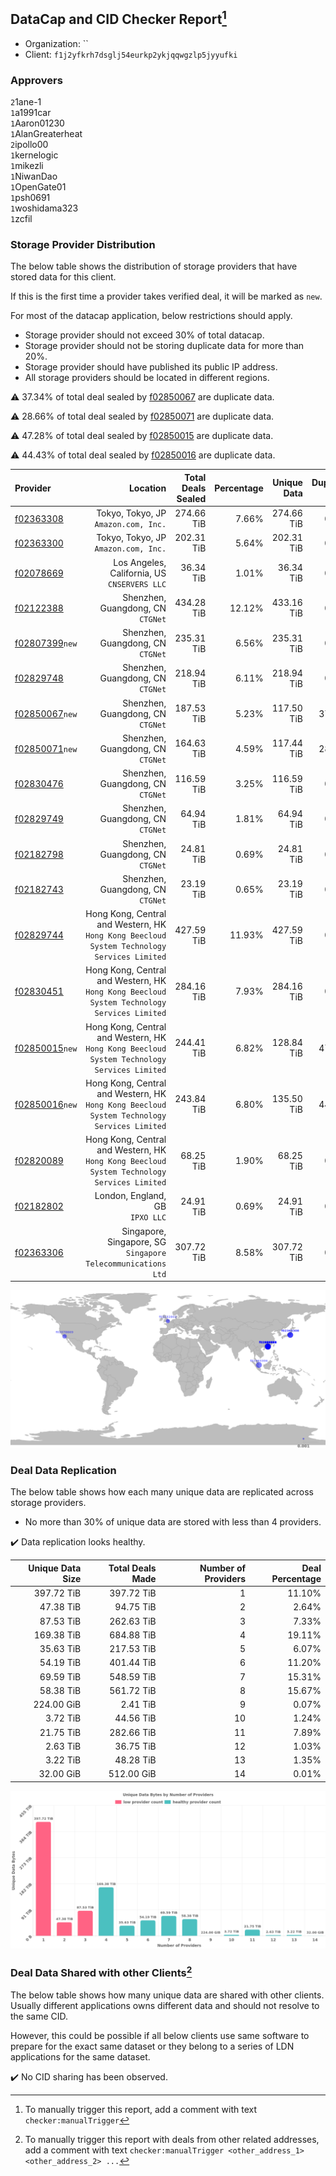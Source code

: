 ## DataCap and CID Checker Report[^1]
 - Organization: ``
 - Client: `f1j2yfkrh7dsglj54eurkp2ykjqqwgzlp5jyyufki`
### Approvers
`2`1ane-1<br/>`1`a1991car<br/>`1`Aaron01230<br/>`1`AlanGreaterheat<br/>`2`ipollo00<br/>`1`kernelogic<br/>`1`mikezli<br/>`1`NiwanDao<br/>`1`OpenGate01<br/>`1`psh0691<br/>`1`woshidama323<br/>`1`zcfil


### Storage Provider Distribution
The below table shows the distribution of storage providers that have stored data for this client.

If this is the first time a provider takes verified deal, it will be marked as `new`.

For most of the datacap application, below restrictions should apply.
 - Storage provider should not exceed 30% of total datacap.
 - Storage provider should not be storing duplicate data for more than 20%.
 - Storage provider should have published its public IP address.
 - All storage providers should be located in different regions.

⚠️ 37.34% of total deal sealed by [f02850067](https://filfox.info/en/address/f02850067) are duplicate data.

⚠️ 28.66% of total deal sealed by [f02850071](https://filfox.info/en/address/f02850071) are duplicate data.

⚠️ 47.28% of total deal sealed by [f02850015](https://filfox.info/en/address/f02850015) are duplicate data.

⚠️ 44.43% of total deal sealed by [f02850016](https://filfox.info/en/address/f02850016) are duplicate data.

| Provider                                                    |                                                                                       Location | Total Deals Sealed | Percentage | Unique Data | Duplicate Deals |
| :---------------------------------------------------------- | ---------------------------------------------------------------------------------------------: | -----------------: | ---------: | ----------: | --------------: |
| [f02363308](https://filfox.info/en/address/f02363308)       |                                                        Tokyo, Tokyo, JP<br/>`Amazon.com, Inc.` |         274.66 TiB |      7.66% |  274.66 TiB |           0.00% |
| [f02363300](https://filfox.info/en/address/f02363300)       |                                                        Tokyo, Tokyo, JP<br/>`Amazon.com, Inc.` |         202.31 TiB |      5.64% |  202.31 TiB |           0.00% |
| [f02078669](https://filfox.info/en/address/f02078669)       |                                                Los Angeles, California, US<br/>`CNSERVERS LLC` |          36.34 TiB |      1.01% |   36.34 TiB |           0.00% |
| [f02122388](https://filfox.info/en/address/f02122388)       |                                                           Shenzhen, Guangdong, CN<br/>`CTGNet` |         434.28 TiB |     12.12% |  433.16 TiB |           0.26% |
| [f02807399](https://filfox.info/en/address/f02807399)`new`  |                                                           Shenzhen, Guangdong, CN<br/>`CTGNet` |         235.31 TiB |      6.56% |  235.31 TiB |           0.00% |
| [f02829748](https://filfox.info/en/address/f02829748)       |                                                           Shenzhen, Guangdong, CN<br/>`CTGNet` |         218.94 TiB |      6.11% |  218.94 TiB |           0.00% |
| [f02850067](https://filfox.info/en/address/f02850067)`new`  |                                                           Shenzhen, Guangdong, CN<br/>`CTGNet` |         187.53 TiB |      5.23% |  117.50 TiB |          37.34% |
| [f02850071](https://filfox.info/en/address/f02850071)`new`  |                                                           Shenzhen, Guangdong, CN<br/>`CTGNet` |         164.63 TiB |      4.59% |  117.44 TiB |          28.66% |
| [f02830476](https://filfox.info/en/address/f02830476)       |                                                           Shenzhen, Guangdong, CN<br/>`CTGNet` |         116.59 TiB |      3.25% |  116.59 TiB |           0.00% |
| [f02829749](https://filfox.info/en/address/f02829749)       |                                                           Shenzhen, Guangdong, CN<br/>`CTGNet` |          64.94 TiB |      1.81% |   64.94 TiB |           0.00% |
| [f02182798](https://filfox.info/en/address/f02182798)       |                                                           Shenzhen, Guangdong, CN<br/>`CTGNet` |          24.81 TiB |      0.69% |   24.81 TiB |           0.00% |
| [f02182743](https://filfox.info/en/address/f02182743)       |                                                           Shenzhen, Guangdong, CN<br/>`CTGNet` |          23.19 TiB |      0.65% |   23.19 TiB |           0.00% |
| [f02829744](https://filfox.info/en/address/f02829744)       | Hong Kong, Central and Western, HK<br/>`Hong Kong Beecloud System Technology Services Limited` |         427.59 TiB |     11.93% |  427.59 TiB |           0.00% |
| [f02830451](https://filfox.info/en/address/f02830451)       | Hong Kong, Central and Western, HK<br/>`Hong Kong Beecloud System Technology Services Limited` |         284.16 TiB |      7.93% |  284.16 TiB |           0.00% |
| [f02850015](https://filfox.info/en/address/f02850015)`new`  | Hong Kong, Central and Western, HK<br/>`Hong Kong Beecloud System Technology Services Limited` |         244.41 TiB |      6.82% |  128.84 TiB |          47.28% |
| [f02850016](https://filfox.info/en/address/f02850016)`new`  | Hong Kong, Central and Western, HK<br/>`Hong Kong Beecloud System Technology Services Limited` |         243.84 TiB |      6.80% |  135.50 TiB |          44.43% |
| [f02820089](https://filfox.info/en/address/f02820089)       | Hong Kong, Central and Western, HK<br/>`Hong Kong Beecloud System Technology Services Limited` |          68.25 TiB |      1.90% |   68.25 TiB |           0.00% |
| [f02182802](https://filfox.info/en/address/f02182802)       |                                                             London, England, GB<br/>`IPXO LLC` |          24.91 TiB |      0.69% |   24.91 TiB |           0.00% |
| [f02363306](https://filfox.info/en/address/f02363306)       |                                Singapore, Singapore, SG<br/>`Singapore Telecommunications Ltd` |         307.72 TiB |      8.58% |  307.72 TiB |           0.00% |

<img src="https://raw.githubusercontent.com/data-preservation-programs/filplus-checker-assets/main/filecoin-project/filecoin-plus-large-datasets/issues/1198/1702025133002.png"/>

### Deal Data Replication
The below table shows how each many unique data are replicated across storage providers.

- No more than 30% of unique data are stored with less than 4 providers.

✔️ Data replication looks healthy.

| Unique Data Size | Total Deals Made | Number of Providers | Deal Percentage |
| ---------------: | ---------------: | ------------------: | --------------: |
|       397.72 TiB |       397.72 TiB |                   1 |          11.10% |
|        47.38 TiB |        94.75 TiB |                   2 |           2.64% |
|        87.53 TiB |       262.63 TiB |                   3 |           7.33% |
|       169.38 TiB |       684.88 TiB |                   4 |          19.11% |
|        35.63 TiB |       217.53 TiB |                   5 |           6.07% |
|        54.19 TiB |       401.44 TiB |                   6 |          11.20% |
|        69.59 TiB |       548.59 TiB |                   7 |          15.31% |
|        58.38 TiB |       561.72 TiB |                   8 |          15.67% |
|       224.00 GiB |         2.41 TiB |                   9 |           0.07% |
|         3.72 TiB |        44.56 TiB |                  10 |           1.24% |
|        21.75 TiB |       282.66 TiB |                  11 |           7.89% |
|         2.63 TiB |        36.75 TiB |                  12 |           1.03% |
|         3.22 TiB |        48.28 TiB |                  13 |           1.35% |
|        32.00 GiB |       512.00 GiB |                  14 |           0.01% |

<img src="https://raw.githubusercontent.com/data-preservation-programs/filplus-checker-assets/main/filecoin-project/filecoin-plus-large-datasets/issues/1198/1702025133798.png"/>

### Deal Data Shared with other Clients[^3]
The below table shows how many unique data are shared with other clients.
Usually different applications owns different data and should not resolve to the same CID.

However, this could be possible if all below clients use same software to prepare for the exact same dataset or they belong to a series of LDN applications for the same dataset.

✔️ No CID sharing has been observed.

[^1]: To manually trigger this report, add a comment with text `checker:manualTrigger`

[^2]: Deals from those addresses are combined into this report as they are specified with `checker:manualTrigger`

[^3]: To manually trigger this report with deals from other related addresses, add a comment with text `checker:manualTrigger <other_address_1> <other_address_2> ...`
